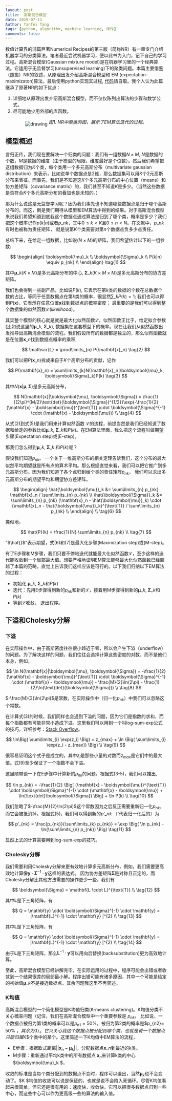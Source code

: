 ```yaml
---
layout: post
title:  高斯混合模型
date: 2019-07-11
Author: Yanfei Tang
tags: [python, algorithm, machine learning, 译作]
comments: false
---
```


数值计算界的鸿篇巨著Numerical Recipes的第三版（简称NR）有一章专门介绍机器学习的分类算法。笔者最近尝试机器学习，便以此书为入门，记下自己的学习过程。高斯混合模型(Gaussian mixture model)是在机器学习里的一个经典算法。它适用于无监督学习(unsupervised learning)下的聚类问题。本篇主要借鉴（照搬）NR的叙述，从原理出发介绍高斯混合模型和 EM (expectation-maximizaton)算法，最后使用python实现其过程, [代码](https://github.com/yanfeit/MLbook/blob/master/gaumixmod/gaussian%20mixture.ipynb)请自取。我个人认为此篇继承了原著NR的如下优点：

1. 详细地从原理出发介绍高斯混合模型，而不仅仅陈列出算法的步骤和数学公式。
2. 尽可能地少用外部的库函数。

<!-- more -->

<p align="center">
   <img src="/images/2019/gaussian-mixture-model/gmm.png" alt="drawing" align="middle"/>
   <em>图1. NR中聚类的图，展示了EM算法迭代的过程。</em>
</p>

## 模型概述

言归正传，我们现在要解决一个归类的问题：我们有一组数据$N \times M$, $N$是数据的个数，$M$是数据的维度（由于模型的局限，维度最好是个位数）。然后我们希望把这组数据归为$K$个类，每个类用一个多元高斯分布（multivariate gaussian distribution）来表示，比如说单个数据点是2维，那么数据集可以用$K$个2元高斯分布来表征。而事先，我们是不知道这$K$个多元高斯分布的中心位置（means）和协方差矩阵（covariance matrix）的，我们甚至不知道$K$是多少。（当然这些数据是否符合$K$个多元高斯分布的叠加也是未知的。）

那为什么说这是无监督学习呢？因为我们事先也不知道哪些数据点是归于哪个高斯分布的。而这，倒是我们期待从模型和EM算法中得到的结果。对于高斯混合模型来说我们希望知道到底我这个数据点通过算法是归到了哪个类，概率是多少？我们把这个概率记作<span>$p(k|n)$</span>或者<span>$p\_{nk}$​</span>，其中$0 \le k < K$且$0 \le n < N​$。在文献中，<span>$p\_{nk}$</span>有时也被称为责任矩阵， 就是说第$K$个类需要对第$n$个数据点负多少点责任。

总结下来，在给定一组数据，比如说$( N \times M )$的矩阵，我们希望估计以下的一组参数:

$$
\begin{align} 
	\boldsymbol{\mu}_k \\ 
	\boldsymbol{\Sigma}_k \\   
	P(k|n) \equiv p_{nk} \\
\end{align} \tag{1} 
$$

其中<span>$\boldsymbol{\mu}\_k (K \times M)$</span>是多元高斯分布的中心, <span>$\boldsymbol{\Sigma}\_k (K \times M \times M)$</span>是多元高斯分布的协方差矩阵。

我们也会得到一些副产品，比如说$P(k)$, 它表示在第$k$​类的数据的个数在总数据个数的占比，等同于任意数据点在第$k$类的概率，很显然<span>$\sum\_{k} P(k) = 1​$</span>; 我们也可以得到<span>$P(\mathbf{x})​$</span>，它表示在任意位置$\mathbf{x}​$找到数据点的概率密度； 最重要的是我们可以得到整个数据集的似然函数$\mathscr L​ (likelihood)$。

其实整个模型的核心就是就是最大化似然函数$\mathscr L​$，似然函数正比于，给定拟合参数(比如说这里的<span>$\boldsymbol{\mu}\_k$</span>,  <span>$\boldsymbol{\Sigma}\_k$</span>)​, 数据集在这套模型下的概率。现在让我们从似然函数出发推导出高斯混合模型的流程。我们假设所有的数据都是独立的，那么似然函数就是在位置<span>$\mathbf{x}\_n​$</span>找到数据点概率的乘积,

$$
\mathscr{L} = \prod\limits_{n} P(\mathbf{x}_n)  \tag{2}
$$

我们可以把<span>$P(\mathbf{x}\_n)​$</span>拆成来自于$K$个高斯分布的贡献，记作

$$
P(\mathbf{x}_n) = \sum\limits_{k}N(\mathbf{x}_n|\boldsymbol{\mu}_k, \boldsymbol{\Sigma}_k)P(k) \tag{3}
$$

其中<span>$N(\mathbf{x}|\boldsymbol{\mu}, \boldsymbol{\Sigma})$</span>是多元高斯分布，

$$
N(\mathbf{x}|\boldsymbol{\mu}, \boldsymbol{\Sigma}) = \frac{1}{(2\pi)^{M/2}\text{det}(\boldsymbol{\Sigma})^{1/2}}\exp(-\frac{1}{2} (\mathbf{x} - \boldsymbol{\mu})^{\text{T}} \cdot \boldsymbol{\Sigma}^{-1} \cdot (\mathbf{x} - \boldsymbol{\mu}))  \\ \tag{4}
$$

从式(2)到式(5)是我们用来计算似然函数 $\mathscr L​$的流程，前提当然是我们已经知道了数据和给定的参数比如<span>$\boldsymbol{\mu}\_k$</span>, <span>$\boldsymbol{\Sigma}\_k$</span>和$P(k)​$。在EM算法里面，我么把这个流程叫做期望步骤(Expectation step)或(E-step)。

那我们怎么得到<span>$\boldsymbol{\mu}\_k$</span>, <span>$\boldsymbol{\Sigma}\_k$</span> 和$P(k)$呢？

假设我们知道$p_{nk}​$。 一个关于一维高斯分布的相关定理告诉我们，这个分布的最大似然平均期望就是所有点的算术平均。那么根据直觉来看，我们可以把它推广到多元高斯分布。因为我们知道了各个点归到给个类的责任矩阵$p_{nk}​$， 我们可以求出多元高斯分布的期望平均和期望协方差矩阵。

$$
\begin{align} 
	\hat{\boldsymbol{\mu}}_k &= \sum\limits_{n} p_{nk} \mathbf{x}_n /  \sum\limits_{n} p_{nk}  \\ \hat{\boldsymbol{\Sigma}}_k &= \sum\limits_{n} p_{nk} (\mathbf{x}_n - \hat{\boldsymbol{\mu}}_k) \cdot (\mathbf{x}_n - \hat{\boldsymbol{\mu}}_k)^{\text{T}} / \sum\limits_{n} p_{nk} \\ 
\end{align} \\  \tag{6}
$$

类似地， 

$$
\hat{P}(k) = \frac{1}{N} \sum\limits_{n} p_{nk}  \\  \tag{7}
$$

"$\hat{}$"表示期望，式(6)和(7)是最大化步骤(Maximization step)或(M-step)。

有了E步骤和M步骤，我们只要不停地迭代就能最大化似然函数$\mathscr L$，至少这样的迭代能收敛到一个局部最大值。想要严格地证明EM算法能够最大化似然函数已经超越了本篇的范畴，直觉上告诉我们这样应该是可行的。以下我们归纳以下EM算法的过程：

* 初始化 <span>$\boldsymbol{\mu}\_k$</span>, <span>$\boldsymbol{\Sigma}\_k$</span>和$P(k)​$
* 迭代：先用E步骤得到新的$p_{nk}$和新的$\mathscr{L}$，接着用M步骤得到新的<span>$\boldsymbol{\mu}\_k$</span>, <span>$\boldsymbol{\Sigma}\_k$</span>和$P(k)$
* 等到$\mathscr{L}$收敛， 退出程序。

## 下溢和Cholesky分解

### 下溢

在实际操作中，由于高斯密度往往很小趋近于零，所以会产生下溢（underflow）的问题。为了解决这样的问题，我们往往会选择计算这些密度的对数，而不是他们本身，例如，

$$
\ln N(\mathbf{x}|\boldsymbol{\mu}, \boldsymbol{\Sigma}) = -\frac{1}{2} (\mathbf{x} - \boldsymbol{\mu})^{\text{T}} \cdot \boldsymbol{\Sigma}^{-1} \cdot (\mathbf{x} - \boldsymbol{\mu}) - \frac{M}{2}\ln(2\pi) - \frac{1}{2}\ln(\text{det}(\boldsymbol{\Sigma}))  \\ \tag{8}
$$

<span>$-\frac{M}{2}\ln(2\pi)$</span>是常数，在实际操作中（归一化$p_{nk}$）中我们可以忽略这个常数。

在计算式(3)的时候，我们同样也会遇到下溢的问题，因为它们是指数的求和，而每个指数都有可能非常小造成下溢。这里我们可以用到一个叫log-sum-exp公式的技巧。详细参考：[Stack Overflow](https://stats.stackexchange.com/questions/105602/example-of-how-the-log-sum-exp-trick-works-in-naive-bayes)。

$$
\ln\Big( \sum\limits_{i} \exp(z_i) \Big) = z_{max} + \ln \Big( \sum\limits_{i} \exp(z_i - z_{max}) \Big) \\ \tag{9}
$$

很容易证明这个式子是成立的，其中$z_i$是那些小量的对数而$z_{max}$是它们中的最大值。式(9)至少保证了一个指数不会下溢。

这里顺带谈一下在E步骤中计算新的$p_{nk}$的问题。根据式(3-5)，我们可以推出, 

$$
\ln p_{nk} = -\frac{1}{2} \Big[ (\mathbf{x} - \boldsymbol{\mu})^{\text{T}} \cdot \boldsymbol{\Sigma}^{-1} \cdot (\mathbf{x} - \boldsymbol{\mu}) + \ln(\text{det}\boldsymbol{\Sigma}) \Big] + \ln P(k) \\ \tag{10}
$$

我们忽略了$-\frac{M}{2}\ln(2\pi)$这个常数因为之后反正需要重新归一化$p_{nk}$， 而它会被抵消掉。根据式(5)，我们可以得到新的<span>$p’\_{nk}$ </span>（'代表归一化后的）为 

$$
p’_{nk} = \frac{p_{nk}}{\sum\limits_{k} p_{nk}} = \exp \Big( \ln p_{nk} - \ln(\sum\limits_{n} p_{nk}) \Big) \tag{11} 
$$

显然上式的计算需要用到log-sum-exp的技巧。

### Cholesky分解

我们需要利用Cholesky分解来更有效地计算多元高斯分布，例如，我们需要更高效地计算像$\mathbf{y} \cdot \boldsymbol{\Sigma}^{-1} \cdot \mathbf{y}$这样的表达式。 因为协方差矩阵$\boldsymbol{\Sigma}​$是对称且正定的，而Cholesky分解比其他方法需要的操作更少一些，我们有

$$
\boldsymbol{\Sigma} = \mathbf{L \cdot L}^{\text{T}} \\ \tag{12}
$$

其中$\mathbf{L}​$是下三角矩阵，有

$$
Q = \mathbf{y} \cdot \boldsymbol{\Sigma}^{-1} \cdot \mathbf{y} = |\mathbf{L}^{-1} \cdot \mathbf{y} |^{2} \\ \tag{13}
$$

其中$\mathbf{L}​$是下三角矩阵，有

$$
Q = \mathbf{y} \cdot \boldsymbol{\Sigma}^{-1} \cdot \mathbf{y} = |\mathbf{L}^{-1} \cdot \mathbf{y} |^{2} \\ \tag{14}
$$

由于$\mathbf{L}$是下三角矩阵，那么$\mathbf{L}^{-1} \cdot \mathbf{y}$可以用向后替换(backsubstitution)更为高效地计算。

至此，高斯混合模型已经讲解完毕，在实际运用的过程中，程序可能会出错或者收敛到一个结果很差的局部最小解。程序出错可能有诸多原因，其中一个可能是给定的初始值<span>$\boldsymbol{\mu}\_k$<span>不是接近数据点。其余问题我这里不再赘述。

### K均值

高斯混合模型的一个简化模型是K均值归类(K-means clustering)。K均值分类不关心概率问题（记住，我们在高斯混合模型中一个重要参数是
$p_{nk}​$， 比如说，一个数据点被归为第1类的概率可以是$p_{n1} = 50\%​$ ，被归为第2类的概率是$p_{n2}= 50\%​ $，其余为0）。它只关心我这个数据点被分配到哪个类，也就是说一个数据点只能归属$K$个类中的某个。这里简述一下K均值中EM算法的流程，

* E步骤：根据欧式距离<span>$||\mathbf{x}_n - \boldsymbol{\mu}_k ||​$</span>，分配数据点<span>$\mathbf{x}\_n​$<span>到最近的k类。
* M步骤：重新通过平均k类中的所有数据点 $\mathbf{x}_n​$来计算k类的中心$\boldsymbol{\mu}_k $，

收敛的标准是当每个类分配到的数据点不变时，程序可以退出，当然$\boldsymbol{\mu}_k$也不会变动了。$K
$均值的收敛可以说是保证的，也就是说不会陷入死循环。尽管K均值看起来很简单，但它还是很有用的：速度快，收敛快。它可以把很多数据点归到一些中心，而这些中心可以作为更高级一些的算法的输入值。

